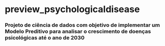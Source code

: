 # preview_psychologicaldisease
### Projeto de ciência de dados com objetivo de implementar um Modelo Preditivo para analisar o crescimento de doenças psicológicas até o ano de 2030
